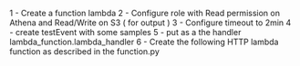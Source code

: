 1 - Create a function lambda
2 - Configure role with Read permission on Athena and Read/Write on S3 ( for output )
3 - Configure timeout to 2min
4 - create testEvent with some samples
5 - put as a the handler lambda_function.lambda_handler
6 - Create the following HTTP lambda function as described in the function.py
